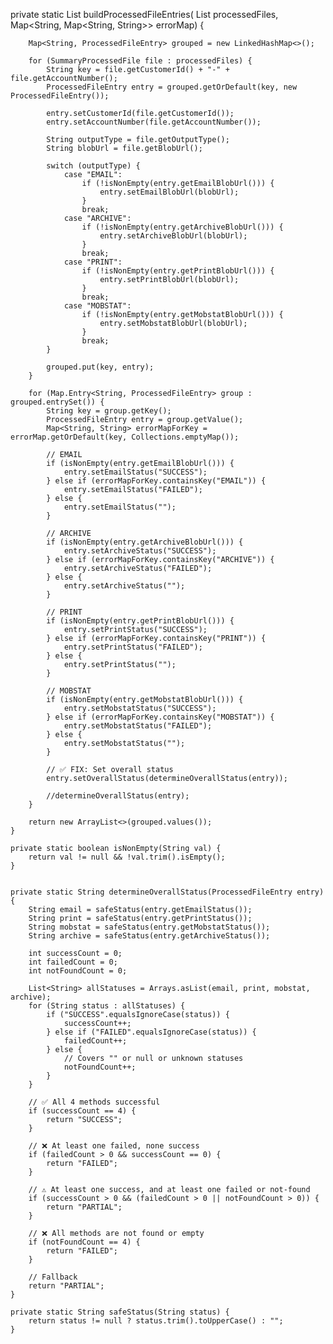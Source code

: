 private static List<ProcessedFileEntry> buildProcessedFileEntries(
            List<SummaryProcessedFile> processedFiles,
            Map<String, Map<String, String>> errorMap) {

        Map<String, ProcessedFileEntry> grouped = new LinkedHashMap<>();

        for (SummaryProcessedFile file : processedFiles) {
            String key = file.getCustomerId() + "-" + file.getAccountNumber();
            ProcessedFileEntry entry = grouped.getOrDefault(key, new ProcessedFileEntry());

            entry.setCustomerId(file.getCustomerId());
            entry.setAccountNumber(file.getAccountNumber());

            String outputType = file.getOutputType();
            String blobUrl = file.getBlobUrl();

            switch (outputType) {
                case "EMAIL":
                    if (!isNonEmpty(entry.getEmailBlobUrl())) {
                        entry.setEmailBlobUrl(blobUrl);
                    }
                    break;
                case "ARCHIVE":
                    if (!isNonEmpty(entry.getArchiveBlobUrl())) {
                        entry.setArchiveBlobUrl(blobUrl);
                    }
                    break;
                case "PRINT":
                    if (!isNonEmpty(entry.getPrintBlobUrl())) {
                        entry.setPrintBlobUrl(blobUrl);
                    }
                    break;
                case "MOBSTAT":
                    if (!isNonEmpty(entry.getMobstatBlobUrl())) {
                        entry.setMobstatBlobUrl(blobUrl);
                    }
                    break;
            }

            grouped.put(key, entry);
        }

        for (Map.Entry<String, ProcessedFileEntry> group : grouped.entrySet()) {
            String key = group.getKey();
            ProcessedFileEntry entry = group.getValue();
            Map<String, String> errorMapForKey = errorMap.getOrDefault(key, Collections.emptyMap());

            // EMAIL
            if (isNonEmpty(entry.getEmailBlobUrl())) {
                entry.setEmailStatus("SUCCESS");
            } else if (errorMapForKey.containsKey("EMAIL")) {
                entry.setEmailStatus("FAILED");
            } else {
                entry.setEmailStatus("");
            }

            // ARCHIVE
            if (isNonEmpty(entry.getArchiveBlobUrl())) {
                entry.setArchiveStatus("SUCCESS");
            } else if (errorMapForKey.containsKey("ARCHIVE")) {
                entry.setArchiveStatus("FAILED");
            } else {
                entry.setArchiveStatus("");
            }

            // PRINT
            if (isNonEmpty(entry.getPrintBlobUrl())) {
                entry.setPrintStatus("SUCCESS");
            } else if (errorMapForKey.containsKey("PRINT")) {
                entry.setPrintStatus("FAILED");
            } else {
                entry.setPrintStatus("");
            }

            // MOBSTAT
            if (isNonEmpty(entry.getMobstatBlobUrl())) {
                entry.setMobstatStatus("SUCCESS");
            } else if (errorMapForKey.containsKey("MOBSTAT")) {
                entry.setMobstatStatus("FAILED");
            } else {
                entry.setMobstatStatus("");
            }

            // ✅ FIX: Set overall status
            entry.setOverallStatus(determineOverallStatus(entry));

            //determineOverallStatus(entry);
        }

        return new ArrayList<>(grouped.values());
    }

    private static boolean isNonEmpty(String val) {
        return val != null && !val.trim().isEmpty();
    }


    private static String determineOverallStatus(ProcessedFileEntry entry) {
        String email = safeStatus(entry.getEmailStatus());
        String print = safeStatus(entry.getPrintStatus());
        String mobstat = safeStatus(entry.getMobstatStatus());
        String archive = safeStatus(entry.getArchiveStatus());

        int successCount = 0;
        int failedCount = 0;
        int notFoundCount = 0;

        List<String> allStatuses = Arrays.asList(email, print, mobstat, archive);
        for (String status : allStatuses) {
            if ("SUCCESS".equalsIgnoreCase(status)) {
                successCount++;
            } else if ("FAILED".equalsIgnoreCase(status)) {
                failedCount++;
            } else {
                // Covers "" or null or unknown statuses
                notFoundCount++;
            }
        }

        // ✅ All 4 methods successful
        if (successCount == 4) {
            return "SUCCESS";
        }

        // ❌ At least one failed, none success
        if (failedCount > 0 && successCount == 0) {
            return "FAILED";
        }

        // ⚠️ At least one success, and at least one failed or not-found
        if (successCount > 0 && (failedCount > 0 || notFoundCount > 0)) {
            return "PARTIAL";
        }

        // ❌ All methods are not found or empty
        if (notFoundCount == 4) {
            return "FAILED";
        }

        // Fallback
        return "PARTIAL";
    }

    private static String safeStatus(String status) {
        return status != null ? status.trim().toUpperCase() : "";
    }
